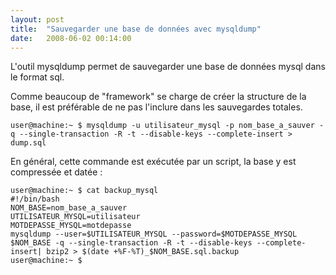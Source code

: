 ```yaml
---
layout: post
title:  "Sauvegarder une base de données avec mysqldump"
date:   2008-06-02 00:14:00
---
```

L'outil mysqldump permet de sauvegarder une base de données mysql dans
le format sql.

Comme beaucoup de "framework" se charge de créer la structure de la
base, il est préférable de ne pas l'inclure dans les sauvegardes
totales.

    user@machine:~ $ mysqldump -u utilisateur_mysql -p nom_base_a_sauver -q --single-transaction -R -t --disable-keys --complete-insert > dump.sql

En général, cette commande est exécutée par un script, la base y est
compressée et datée :

    user@machine:~ $ cat backup_mysql
    #!/bin/bash
    NOM_BASE=nom_base_a_sauver
    UTILISATEUR_MYSQL=utilisateur
    MOTDEPASSE_MYSQL=motdepasse
    mysqldump --user=$UTILISATEUR_MYSQL --password=$MOTDEPASSE_MYSQL $NOM_BASE -q --single-transaction -R -t --disable-keys --complete-insert| bzip2 > $(date +%F-%T)_$NOM_BASE.sql.backup
    user@machine:~ $
